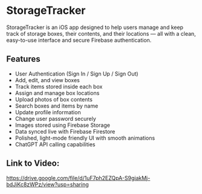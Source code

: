 #  StorageTracker

StorageTracker is an iOS app designed to help users manage and keep track of storage boxes, their contents, and their locations — all with a clean, easy-to-use interface and secure Firebase authentication.

##  Features

-  User Authentication (Sign In / Sign Up / Sign Out)
-  Add, edit, and view boxes
-  Track items stored inside each box
-  Assign and manage box locations
-  Upload photos of box contents
-  Search boxes and items by name
-  Update profile information
-  Change user password securely
-  Images stored using Firebase Storage
-  Data synced live with Firebase Firestore
-  Polished, light-mode friendly UI with smooth animations
-  ChatGPT API calling capabilities 

## Link to Video:

https://drive.google.com/file/d/1uF7ph2EZQpA-S9giakMj-bdJiKc8zWPz/view?usp=sharing
